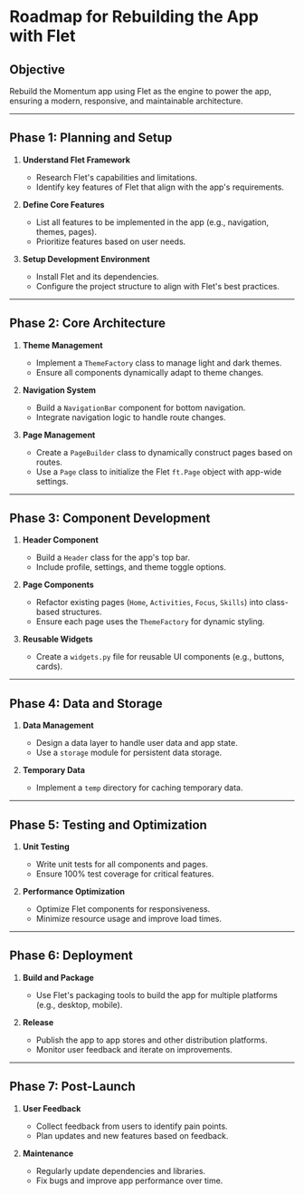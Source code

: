 # Roadmap for Rebuilding the App with Flet

## Objective
Rebuild the Momentum app using Flet as the engine to power the app, ensuring a modern, responsive, and maintainable architecture.

---

## Phase 1: Planning and Setup
1. **Understand Flet Framework**
   - Research Flet's capabilities and limitations.
   - Identify key features of Flet that align with the app's requirements.

2. **Define Core Features**
   - List all features to be implemented in the app (e.g., navigation, themes, pages).
   - Prioritize features based on user needs.

3. **Setup Development Environment**
   - Install Flet and its dependencies.
   - Configure the project structure to align with Flet's best practices.

---

## Phase 2: Core Architecture
1. **Theme Management**
   - Implement a `ThemeFactory` class to manage light and dark themes.
   - Ensure all components dynamically adapt to theme changes.

2. **Navigation System**
   - Build a `NavigationBar` component for bottom navigation.
   - Integrate navigation logic to handle route changes.

3. **Page Management**
   - Create a `PageBuilder` class to dynamically construct pages based on routes.
   - Use a `Page` class to initialize the Flet `ft.Page` object with app-wide settings.

---

## Phase 3: Component Development
1. **Header Component**
   - Build a `Header` class for the app's top bar.
   - Include profile, settings, and theme toggle options.

2. **Page Components**
   - Refactor existing pages (`Home`, `Activities`, `Focus`, `Skills`) into class-based structures.
   - Ensure each page uses the `ThemeFactory` for dynamic styling.

3. **Reusable Widgets**
   - Create a `widgets.py` file for reusable UI components (e.g., buttons, cards).

---

## Phase 4: Data and Storage
1. **Data Management**
   - Design a data layer to handle user data and app state.
   - Use a `storage` module for persistent data storage.

2. **Temporary Data**
   - Implement a `temp` directory for caching temporary data.

---

## Phase 5: Testing and Optimization
1. **Unit Testing**
   - Write unit tests for all components and pages.
   - Ensure 100% test coverage for critical features.

2. **Performance Optimization**
   - Optimize Flet components for responsiveness.
   - Minimize resource usage and improve load times.

---

## Phase 6: Deployment
1. **Build and Package**
   - Use Flet's packaging tools to build the app for multiple platforms (e.g., desktop, mobile).

2. **Release**
   - Publish the app to app stores and other distribution platforms.
   - Monitor user feedback and iterate on improvements.

---

## Phase 7: Post-Launch
1. **User Feedback**
   - Collect feedback from users to identify pain points.
   - Plan updates and new features based on feedback.

2. **Maintenance**
   - Regularly update dependencies and libraries.
   - Fix bugs and improve app performance over time.